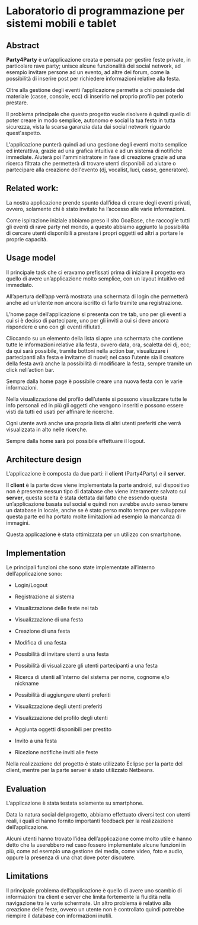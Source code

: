 # Laboratorio di programmazione per sistemi mobili e tablet

## Abstract

**Party4Party** è un’applicazione creata e pensata per gestire feste private, in particolare rave party; unisce alcune funzionalità dei social network, ad esempio invitare persone ad un evento, ad altre dei forum, come la possibilità di inserire post per richiedere informazioni relative alla festa.

Oltre alla gestione degli eventi l’applicazione permette a chi possiede del materiale (casse, console, ecc) di inserirlo nel proprio profilo per poterlo prestare.

Il problema principale che questo progetto vuole risolvere è quindi quello di poter creare in modo semplice,
autonomo e social la tua festa in tutta sicurezza, vista la scarsa garanzia data dai social network riguardo
quest'aspetto.

L'applicazione punterà quindi ad una gestione degli eventi molto semplice ed interattiva, grazie ad una grafica intuitiva e ad un sistema di notifiche immediate. Aiuterà poi l'amministratore in fase di creazione grazie ad una ricerca filtrata che permetterà di trovare utenti disponibili ad aiutare o partecipare alla creazione dell'evento (dj, vocalist, luci, casse, generatore).

## Related work: 

La nostra applicazione prende spunto dall’idea di creare degli eventi privati, ovvero, solamente chi è stato invitato ha l’accesso alle varie informazioni.

Come ispirazione iniziale abbiamo preso il sito GoaBase, che raccoglie tutti gli eventi di rave party nel mondo, a questo abbiamo aggiunto la possibilità di cercare utenti disponibili a prestare i propri oggetti ed altri a portare le proprie capacità.

## Usage model

Il principale task che ci eravamo prefissati prima di iniziare il progetto era quello di avere un’applicazione molto semplice, con un layout intuitivo ed immediato.

All’apertura dell’app verrà mostrata una schermata di login che permetterà anche ad un’utente non ancora iscritto di farlo tramite una registrazione.

L’home page dell’applicazione si presenta con tre tab, uno per gli eventi a cui si è deciso di partecipare, uno per gli inviti a cui si deve ancora rispondere e uno con gli eventi rifiutati.

Cliccando su un elemento della lista si apre una schermata che contiene tutte le informazioni relative alla festa, ovvero data, ora, scaletta dei dj, ecc; da qui sarà possibile, tramite bottoni nella action bar, visualizzare i partecipanti alla festa e invitarne di nuovi; nel caso l’utente sia il creatore della festa avrà anche la possibilità di modificare la festa, sempre tramite un click nell’action bar.

Sempre dalla home page è possibile creare una nuova festa con le varie informazioni.

Nella visualizzazione del profilo dell’utente si possono visualizzare tutte le info personali ed in più gli oggetti che vengono inseriti e possono essere visti da tutti ed usati per affinare le ricerche.

Ogni utente avrà anche una propria lista di altri utenti preferiti che verrà visualizzata in alto nelle ricerche.

Sempre dalla home sarà poi possibile effettuare il logout.

## Architecture design

L’applicazione è composta da due parti: il **client** (Party4Party) e il **server**.

Il **client** è la parte dove viene implementata la parte android, sul dispositivo non è presente nessun tipo di database che viene interamente salvato sul **server**, questa scelta è stata dettata dal fatto che essendo questa un’applicazione basata sul social e quindi non avrebbe avuto senso tenere un database in locale, anche se è stato perso molto tempo per sviluppare questa parte ed ha portato molte limitazioni ad esempio la mancanza di immagini.

Questa applicazione è stata ottimizzata per un utilizzo con smartphone.

## Implementation

Le principali funzioni che sono state implementate all’interno dell’applicazione sono:

* Login/Logout

* Registrazione al sistema

* Visualizzazione delle feste nei tab

* Visualizzazione di una festa

* Creazione di una festa

* Modifica di una festa

* Possibilità di invitare utenti a una festa

* Possibilità di visualizzare gli utenti partecipanti a una festa

* Ricerca di utenti all’interno del sistema per nome, cognome e/o nickname

* Possibilità di aggiungere utenti preferiti

* Visualizzazione degli utenti preferiti

* Visualizzazione del profilo degli utenti

* Aggiunta oggetti disponibili per prestito

* Invito a una festa

* Ricezione notifiche inviti alle feste

Nella realizzazione del progetto è stato utilizzato Eclipse per la parte del client, mentre per la parte server è stato utilizzato Netbeans.

## Evaluation

L’applicazione è stata testata solamente su smartphone.

Data la natura social del progetto, abbiamo effettuato diversi test con utenti reali, i quali ci hanno fornito importanti feedback per la realizzazione dell’applicazione.

Alcuni utenti hanno trovato l’idea dell’applicazione come molto utile e hanno detto che la userebbero nel caso fossero implementate alcune funzioni in più, come ad esempio una gestione dei media, come video, foto e audio, oppure la presenza di una chat dove poter discutere.

## Limitations

Il principale problema dell’applicazione è quello di avere uno scambio di informazioni tra client e server che limita fortemente la fluidità nella navigazione tra le varie schermate. Un altro problema è relativo alla creazione delle feste, ovvero un utente non è controllato quindi potrebbe riempire il database con informazioni inutili.
